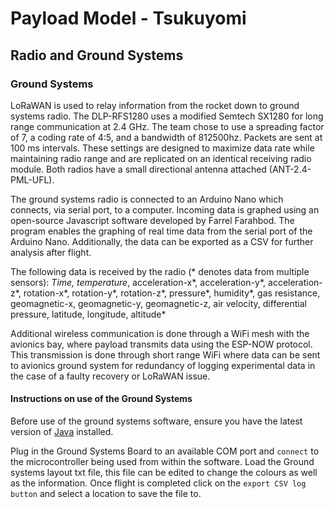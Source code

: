 # Payload Model - Tsukuyomi




## Radio and Ground Systems 

### Ground Systems 

LoRaWAN is used to relay information from the rocket down to ground systems radio. The DLP-RFS1280 uses a modified Semtech SX1280 for long range communication at 2.4 GHz. The team chose to use a spreading factor of 7, a coding rate of 4:5, and a bandwidth of 812500hz. Packets are sent at 100 ms intervals. These settings are designed to maximize data rate while maintaining radio range and are replicated on an identical receiving radio module. Both radios have a small directional antenna attached (ANT-2.4-PML-UFL).

The ground systems radio is connected to an Arduino Nano which connects, via serial port, to a computer. Incoming data is graphed using an open-source Javascript software developed by Farrel Farahbod. The program enables the graphing of real time data from the serial port of the Arduino Nano. Additionally, the data can be exported as a CSV for further analysis after flight. 

The following data is received by the radio (* denotes data from multiple sensors):
*Time, temperature*, acceleration-x*, acceleration-y*, acceleration-z*, rotation-x*, rotation-y*, rotation-z*, pressure*, humidity*, gas resistance, geomagnetic-x, geomagnetic-y, geomagnetic-z, air velocity, differential pressure, latitude, longitude, altitude*

Additional wireless communication is done through a WiFi mesh with the avionics bay, where payload transmits data using the ESP-NOW protocol. This transmission is done through short range WiFi where data can be sent to avionics ground system for redundancy of logging experimental data in the case of a faulty recovery or LoRaWAN issue.

#### Instructions on use of the Ground Systems

Before use of the ground systems software, ensure you have the latest version of [Java](https://www.java.com/en/) installed.

Plug in the Ground Systems Board to an available COM port and `connect` to the microcontroller being used from within the software.
Load the Ground systems layout txt file, this file can be edited to change the colours as well as the information.
Once flight is completed click on the `export CSV log button` and select a location to save the file to.




